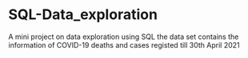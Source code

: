 # SQL-Data_exploration
A mini project on data exploration using SQL
the data set contains the information of COVID-19 deaths and cases registed till 30th April 2021
